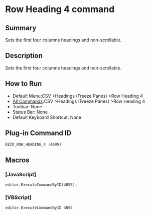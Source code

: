 # Row Heading 4 command

## Summary

Sets the first four columns headings and non-scrollable.

## Description

Sets the first four columns headings and non-scrollable.

## How to Run

- Default Menu:CSV \>Headings (Freeze Panes) \>Row Heading 4
- [All Commands](../tools/all_commands):CSV \>Headings (Freeze Panes) \>Row Heading 4
- Toolbar: None
- Status Bar: None
- Default Keyboard Shortcut: None

## Plug-in Command ID

```
EEID_ROW_HEADING_4 (4095)```

## Macros

### \[JavaScript\]

```
editor.ExecuteCommandByID(4095);
```

### \[VBScript\]

```
editor.ExecuteCommandByID 4095
```
